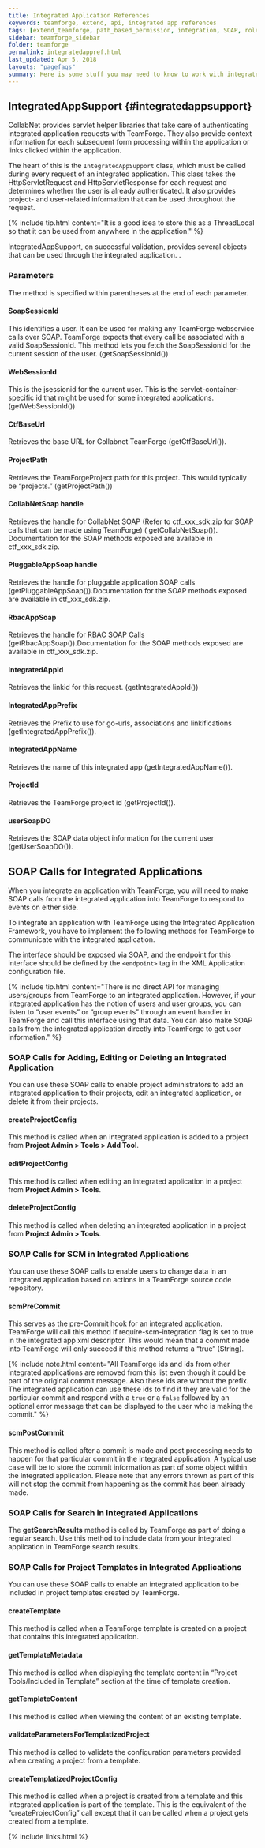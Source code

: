 ```yaml
---
title: Integrated Application References
keywords: teamforge, extend, api, integrated app references
tags: [extend_teamforge, path_based_permission, integration, SOAP, role_based_access_control, authentication, project_templates]
sidebar: teamforge_sidebar
folder: teamforge
permalink: integratedappref.html
last_updated: Apr 5, 2018
layouts: "pagefaqs"
summary: Here is some stuff you may need to know to work with integrated applications.
---
```


## IntegratedAppSupport {#integratedappsupport}

CollabNet provides servlet helper libraries that take care of authenticating integrated application requests with TeamForge. They also provide context information for each subsequent form processing within the application or links clicked within the application.

The heart of this is the `IntegratedAppSupport` class, which must be called during every request of an integrated application. This class takes the HttpServletRequest and HttpServletResponse for each request and determines whether the user is already authenticated. It also provides project- and user-related information that can be used throughout the request.

 {% include tip.html content="It is a good idea to store this as a ThreadLocal so that it can be used from anywhere in the application." %}

IntegratedAppSupport, on successful validation, provides several objects that can be used through the integrated application. .

### Parameters

The method is specified within parentheses at the end of each parameter.

#### SoapSessionId

This identifies a user. It can be used for making any TeamForge webservice calls over SOAP. TeamForge expects that every call be associated with a valid SoapSessionId. This method lets you fetch the SoapSessionId for the current session of the user. (getSoapSessionId())

#### WebSessionId

This is the jsessionid for the current user. This is the servlet-container-specific id that might be used for some integrated applications. (getWebSessionId())

#### CtfBaseUrl

Retrieves the base URL for Collabnet TeamForge (getCtfBaseUrl()).

#### ProjectPath

Retrieves the TeamForgeProject path for this project. This would typically be “projects.<projectname>” (getProjectPath())

#### CollabNetSoap handle

Retrieves the handle for CollabNet SOAP (Refer to ctf_xxx_sdk.zip for SOAP calls that can be made using TeamForge) (
getCollabNetSoap()). Documentation for the SOAP methods exposed are available in ctf_xxx_sdk.zip.


#### PluggableAppSoap handle

Retrieves the handle for pluggable application SOAP calls (getPluggableAppSoap()).Documentation for the SOAP methods exposed are available in ctf_xxx_sdk.zip.

#### RbacAppSoap
Retrieves the handle for RBAC SOAP Calls (getRbacAppSoap()).Documentation for the SOAP methods exposed are available in ctf_xxx_sdk.zip.

#### IntegratedAppId

Retrieves the linkid for this request. (getIntegratedAppId())

#### IntegratedAppPrefix

Retrieves the Prefix to use for go-urls, associations and linkifications (getIntegratedAppPrefix()).

#### IntegratedAppName

Retrieves the name of this integrated app (getIntegratedAppName()).

#### ProjectId

Retrieves the TeamForge project id (getProjectId()).

#### userSoapDO

Retrieves the SOAP data object information for the current user (getUserSoapDO()).

## SOAP Calls for Integrated Applications

When you integrate an application with TeamForge, you will need to make SOAP calls from the integrated application into TeamForge to respond to events on either side.

To integrate an application with TeamForge using the Integrated Application Framework, you have to implement the following methods for TeamForge to communicate with the integrated application.

The interface should be exposed via SOAP, and the endpoint for this interface should be defined by the `<endpoint>` tag in the XML Application configuration file.

 {% include tip.html content="There is no direct API for managing users/groups from TeamForge to an integrated application. However, if your integrated application has the notion of users and user groups, you can listen to “user events” or “group events” through an event handler in TeamForge and call this interface using that data. You can also make SOAP calls from the integrated application directly into TeamForge to get user information." %}

### SOAP Calls for Adding, Editing or Deleting an Integrated Application

You can use these SOAP calls to enable project administrators to add an integrated application to their projects, edit an integrated application, or delete it from their projects.

#### createProjectConfig

This method is called when an integrated application is added to a project from **Project Admin > Tools > Add Tool**.

#### editProjectConfig

This method is called when editing an integrated application in a project from **Project Admin > Tools**.

#### deleteProjectConfig

This method is called when deleting an integrated application in a project from **Project Admin > Tools**.

### SOAP Calls for SCM in Integrated Applications

You can use these SOAP calls to enable users to change data in an integrated application based on actions in a TeamForge source code repository.

#### scmPreCommit

This serves as the pre-Commit hook for an integrated application. TeamForge will call this method if require-scm-integration flag is set to true in the integrated app xml descriptor. This would mean that a commit made into TeamForge will only succeed if this method returns a “true” (String).

 {% include note.html content="All TeamForge ids and ids from other integrated applications are removed from this list even though it could be part of the original commit message. Also these ids are without the prefix. The integrated application can use these ids to find if they are valid for the particular commit and respond with a `true` or a `false` followed by an optional error message that can be displayed to the user who is making the commit." %}

#### scmPostCommit

This method is called after a commit is made and post processing needs to happen for that particular commit in the integrated application. A typical use case will be to store the commit information as part of some object within the integrated application. Please note that any errors thrown as part of this will not stop the commit from happening as the commit has been already made.

### SOAP Calls for Search in Integrated Applications

The **getSearchResults** method is called by TeamForge as part of doing a regular search. Use this method to include data from your integrated application in TeamForge search results.

### SOAP Calls for Project Templates in Integrated Applications

You can use these SOAP calls to enable an integrated application to be included in project templates created by TeamForge.

#### createTemplate

This method is called when a TeamForge template is created on a project that contains this integrated application.

#### getTemplateMetadata

This method is called when displaying the template content in “Project Tools/Included in Template” section at the time of template creation.

#### getTemplateContent

This method is called when viewing the content of an existing template.

#### validateParametersForTemplatizedProject

This method is called to validate the configuration parameters provided when creating a project from a template.

#### createTemplatizedProjectConfig

This method is called when a project is created from a template and this integrated application is part of the template. This is the equivalent of the “createProjectConfig” call except that it can be called when a project gets created from a template.


{% include links.html %}